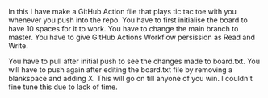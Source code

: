In this I have make a GitHub Action file that plays tic tac toe with you whenever you push into the repo. You have to first initialise the board to have 10 spaces for it to work. You have to change the main branch to master. You have to give GitHub Actions Workflow persission as Read and Write.

You have to pull after initial push to see the changes made to board.txt. You will have to push again after editing the board.txt file by removing a blankspace and adding X. This will go on till anyone of you win. I couldn't fine tune this due to lack of time. 
